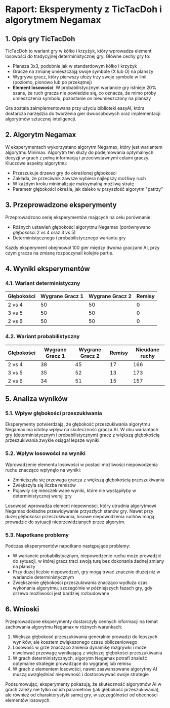 # Raport: Eksperymenty z TicTacDoh i algorytmem Negamax

## 1. Opis gry TicTacDoh

TicTacDoh to wariant gry w kółko i krzyżyk, który wprowadza element losowości do tradycyjnej deterministycznej gry. Główne cechy gry to:

- Plansza 3x3, podobnie jak w standardowym kółko i krzyżyk
- Gracze na zmianę umieszczają swoje symbole (X lub O) na planszy
- Wygrywa gracz, który pierwszy ułoży trzy swoje symbole w linii (poziomo, pionowo lub po przekątnej)
- **Element losowości**: W probabilistycznym wariancie gry istnieje 20% szans, że ruch gracza nie powiedzie się, co oznacza, że mimo próby umieszczenia symbolu, pozostanie on nieumieszczony na planszy

Gra została zaimplementowana przy użyciu biblioteki easyAI, która dostarcza narzędzia do tworzenia gier dwuosobowych oraz implementacji algorytmów sztucznej inteligencji.

## 2. Algorytm Negamax

W eksperymentach wykorzystano algorytm Negamax, który jest wariantem algorytmu Minimax. Algorytm ten służy do podejmowania optymalnych decyzji w grach z pełną informacją i przeciwstawnymi celami graczy. Kluczowe aspekty algorytmu:

- Przeszukuje drzewo gry do określonej głębokości
- Zakłada, że przeciwnik zawsze wybiera najlepszy możliwy ruch
- W każdym kroku minimalizuje maksymalną możliwą stratę
- Parametr głębokości określa, jak daleko w przyszłość algorytm "patrzy"

## 3. Przeprowadzone eksperymenty

Przeprowadzono serię eksperymentów mających na celu porównanie:
- Różnych ustawień głębokości algorytmu Negamax (porównywano głębokości 2 vs 4 oraz 3 vs 5)
- Deterministycznego i probabilistycznego wariantu gry

Każdy eksperyment obejmował 100 gier między dwoma graczami AI, przy czym gracze na zmianę rozpoczynali kolejne partie.

## 4. Wyniki eksperymentów

### 4.1. Wariant deterministyczny

| Głębokości | Wygrane Gracz 1 | Wygrane Gracz 2 | Remisy |
|------------|-----------------|-----------------|--------|
| 2 vs 4 | 50 | 50 | 0 |
| 3 vs 5 | 50 | 50 | 0 |
| 2 vs 6 | 50 | 50 | 0 |

### 4.2. Wariant probabilistyczny

| Głębokości | Wygrane Gracz 1 | Wygrane Gracz 2 | Remisy | Nieudane ruchy |
|------------|-----------------|-----------------|--------|----------------|
| 2 vs 4 | 38 | 45 | 17 | 166 |
| 3 vs 5 | 35 | 52 | 13 | 173 |
| 2 vs 6 | 34 | 51 | 15 | 157 |

## 5. Analiza wyników

### 5.1. Wpływ głębokości przeszukiwania

Eksperymenty potwierdzają, że głębokość przeszukiwania algorytmu Negamax ma istotny wpływ na skuteczność gracza AI. W obu wariantach gry (deterministycznym i probabilistycznym) gracz z większą głębokością przeszukiwania zwykle osiągał lepsze wyniki.

### 5.2. Wpływ losowości na wyniki

Wprowadzenie elementu losowości w postaci możliwości niepowodzenia ruchu znacząco wpłynęło na wyniki:
- Zmniejszyła się przewaga gracza z większą głębokością przeszukiwania
- Zwiększyła się liczba remisów
- Pojawiły się nieoczekiwane wyniki, które nie wystąpiłyby w deterministycznej wersji gry

Losowość wprowadza element niepewności, który utrudnia algorytmowi Negamax dokładne przewidywanie przyszłych stanów gry. Nawet przy dużej głębokości przeszukiwania, losowe niepowodzenia ruchów mogą prowadzić do sytuacji nieprzewidzianych przez algorytm.

### 5.3. Napotkane problemy

Podczas eksperymentów napotkano następujące problemy:
- W wariancie probabilistycznym, niepowodzenie ruchu może prowadzić do sytuacji, w której gracz traci swoją turę bez dokonania żadnej zmiany na planszy
- Przy dużej liczbie niepowodzeń, gry mogą trwać znacznie dłużej niż w wariancie deterministycznym
- Zwiększenie głębokości przeszukiwania znacząco wydłuża czas wykonania algorytmu, szczególnie w późniejszych fazach gry, gdy drzewo możliwości jest bardziej rozbudowane

## 6. Wnioski

Przeprowadzone eksperymenty dostarczyły cennych informacji na temat zachowania algorytmu Negamax w różnych warunkach:

1. Większa głębokość przeszukiwania generalnie prowadzi do lepszych wyników, ale kosztem zwiększonego czasu obliczeniowego
2. Losowość w grze znacząco zmienia dynamikę rozgrywki i może niwelować przewagę wynikającą z większej głębokości przeszukiwania
3. W grach deterministycznych, algorytm Negamax potrafi znaleźć optymalne strategie prowadzące do wygranej lub remisu
4. W grach z elementem losowości, nawet zaawansowane algorytmy AI muszą uwzględniać niepewność i dostosowywać swoje strategie

Podsumowując, eksperymenty pokazują, że skuteczność algorytmów AI w grach zależy nie tylko od ich parametrów (jak głębokość przeszukiwania), ale również od charakterystyki samej gry, w szczególności od obecności elementów losowych.